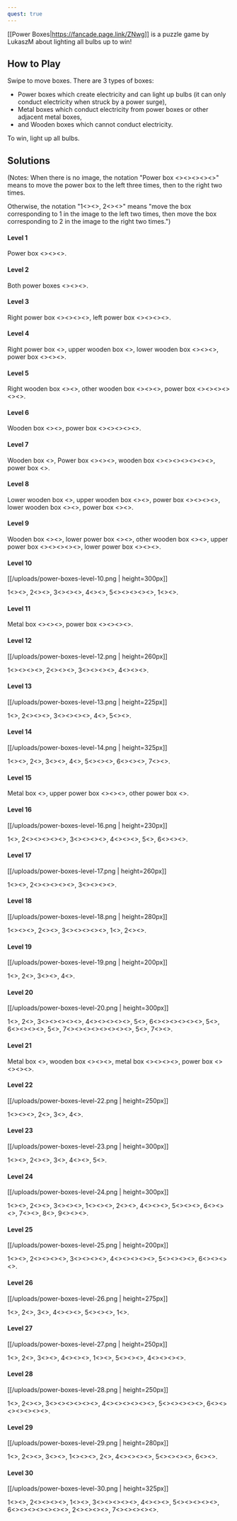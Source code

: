 ```yaml
---
quest: true
---
```


[[Power Boxes|https://fancade.page.link/ZNwg]] is a puzzle game by LukaszM about lighting all bulbs up to win!

## How to Play

Swipe to move boxes. There are 3 types of boxes:

- Power boxes which create electricity and can light up bulbs (it can only conduct electricity when struck by a power surge),
- Metal boxes which conduct electricity from power boxes or other adjacent metal boxes,
- and Wooden boxes which cannot conduct electricity.

To win, light up all bulbs.

## Solutions

(Notes: When there is no image, the notation "Power box <<W>><<W>><<W>><<E>><<E>>" means to move the power box to the left three times, then to the right two times.

Otherwise, the notation "1<<W>><<W>>, 2<<E>><<E>>" means "move the box corresponding to 1 in the image to the left two times, then move the box corresponding to 2 in the image to the right two times.")

#### Level 1 

Power box <<W>><<W>><<W>>.

#### Level 2 

Both power boxes <<E>><<E>><<E>>.

#### Level 3 

Right power box <<E>><<E>><<E>><<E>>, left power box <<E>><<E>><<E>><<E>>.

#### Level 4

Right power box <<E>>, upper wooden box <<W>>, lower wooden box <<E>><<E>><<E>>, power box <<E>><<E>><<E>>.

#### Level 5

Right wooden box <<E>><<E>>, other wooden box <<E>><<E>><<E>>, power box <<E>><<E>><<W>><<W>><<W>><<W>>.

#### Level 6

Wooden box <<W>><<W>>, power box <<E>><<E>><<E>><<E>><<E>>.

#### Level 7

Wooden box <<W>>, Power box <<W>><<W>><<W>>, wooden box <<E>><<E>><<E>><<W>><<W>><<W>><<W>>, power box <<E>>.

#### Level 8

Lower wooden box <<E>>, upper wooden box <<W>><<W>>, power box <<W>><<W>><<W>><<E>>, lower wooden box <<E>><<E>>, power box <<E>><<E>>.

#### Level 9

Wooden box <<W>><<W>>, lower power box <<E>><<E>>, other wooden box <<W>><<W>>, upper power box <<E>><<E>><<E>><<E>><<E>>, lower power box <<E>><<E>><<E>>.

#### Level 10

[[/uploads/power-boxes-level-10.png | height=300px]]

1<<W>><<W>>, 2<<E>><<E>>, 3<<E>><<E>><<E>>, 4<<E>><<E>>, 5<<W>><<W>><<W>><<W>><<W>>, 1<<E>><<E>>.

#### Level 11

Metal box <<W>><<W>><<W>>, power box <<W>><<W>><<W>><<W>>.

#### Level 12

[[/uploads/power-boxes-level-12.png | height=260px]]

1<<W>><<W>><<E>><<E>>, 2<<W>><<W>><<E>>, 3<<E>><<E>><<W>><<W>>, 4<<E>><<E>><<W>>.

#### Level 13

[[/uploads/power-boxes-level-13.png | height=225px]]

1<<W>>, 2<<E>><<E>><<E>>, 3<<E>><<E>><<E>><<E>>, 4<<E>>, 5<<W>><<W>>.

#### Level 14

[[/uploads/power-boxes-level-14.png | height=325px]]

1<<E>><<E>>, 2<<W>>, 3<<W>><<W>>, 4<<W>>, 5<<E>><<W>><<W>>, 6<<E>><<E>><<W>>, 7<<E>><<E>>.

#### Level 15

Metal box <<E>>, upper power box <<W>><<E>><<E>>, other power box <<E>>.

#### Level 16

[[/uploads/power-boxes-level-16.png | height=230px]]

1<<E>>, 2<<E>><<E>><<E>><<E>><<E>>, 3<<E>><<E>><<E>><<E>>, 4<<E>><<E>><<E>>, 5<<W>>, 6<<W>><<W>><<E>>.

#### Level 17

[[/uploads/power-boxes-level-17.png | height=260px]]

1<<E>><<E>>, 2<<E>><<E>><<E>><<E>><<E>>, 3<<E>><<E>><<E>><<E>>.

#### Level 18

[[/uploads/power-boxes-level-18.png | height=280px]]

1<<E>><<W>><<W>>, 2<<W>><<W>>, 3<<E>><<W>><<W>><<W>><<W>>, 1<<W>>, 2<<W>><<W>>.

#### Level 19

[[/uploads/power-boxes-level-19.png | height=200px]]

1<<W>>, 2<<W>>, 3<<E>><<E>>, 4<<W>>.

#### Level 20

[[/uploads/power-boxes-level-20.png | height=300px]]

1<<W>>, 2<<W>>, 3<<W>><<W>><<E>><<E>><<E>>, 4<<W>><<W>><<E>><<E>><<E>>, 5<<E>>, 6<<W>><<W>><<W>><<W>><<E>><<E>>, 5<<W>>, 6<<E>><<E>><<E>><<E>>, 5<<E>>, 7<<W>><<W>><<W>><<W>><<W>><<W>><<E>><<E>>, 5<<W>>, 7<<E>><<E>>.

#### Level 21

Metal box <<W>>, wooden box <<E>><<E>><<E>>, metal box <<E>><<E>><<E>><<E>>, power box <<E>><<E>><<E>><<E>>.

#### Level 22

[[/uploads/power-boxes-level-22.png | height=250px]]

1<<W>><<W>><<W>>, 2<<E>>, 3<<E>>, 4<<W>>.

#### Level 23

[[/uploads/power-boxes-level-23.png | height=300px]]

1<<W>><<W>>, 2<<E>><<E>>, 3<<W>>, 4<<E>><<E>>, 5<<E>>.

#### Level 24

[[/uploads/power-boxes-level-24.png | height=300px]]

1<<E>><<E>>, 2<<E>><<E>>, 3<<E>><<E>><<E>>, 1<<W>><<W>><<W>>, 2<<W>><<W>>, 4<<E>><<E>><<W>>, 5<<E>><<E>><<E>>, 6<<E>><<E>><<E>>, 7<<E>><<E>>, 8<<E>>, 9<<W>><<W>><<E>>.

#### Level 25

[[/uploads/power-boxes-level-25.png | height=200px]]

1<<W>><<W>>, 2<<W>><<W>><<W>><<W>>, 3<<W>><<W>><<W>><<W>>, 4<<W>><<W>><<W>><<W>><<W>>, 5<<W>><<W>><<W>><<W>>, 6<<W>><<W>><<W>><<W>>.

#### Level 26

[[/uploads/power-boxes-level-26.png | height=275px]]

1<<E>>, 2<<E>>, 3<<E>>, 4<<E>><<E>><<E>>, 5<<E>><<E>><<E>>, 1<<E>>.

#### Level 27

[[/uploads/power-boxes-level-27.png | height=250px]]

1<<E>>, 2<<W>>, 3<<E>><<E>>, 4<<W>><<W>><<W>>, 1<<W>><<W>>, 5<<W>><<W>><<W>>, 4<<W>><<W>><<W>><<W>>.

#### Level 28

[[/uploads/power-boxes-level-28.png | height=250px]]

1<<E>>, 2<<W>><<W>>, 3<<W>><<W>><<W>><<W>><<W>><<E>>, 4<<W>><<W>><<W>><<W>><<W>><<W>>, 5<<W>><<W>><<W>><<W>><<W>>, 6<<W>><<W>><<W>><<W>><<W>><<W>><<W>>.

#### Level 29

[[/uploads/power-boxes-level-29.png | height=280px]]

1<<E>>, 2<<E>><<E>>, 3<<E>><<E>>, 1<<W>><<W>><<W>>, 2<<E>>, 4<<E>><<E>><<W>><<W>>, 5<<E>><<E>><<E>><<W>>, 6<<E>><<E>>.

#### Level 30

[[/uploads/power-boxes-level-30.png | height=325px]]

1<<W>><<W>>, 2<<W>><<W>><<W>><<W>>, 1<<E>><<E>>, 3<<W>><<W>><<W>><<W>><<E>>, 4<<W>><<W>><<E>>, 5<<W>><<W>><<W>><<E>><<E>>, 6<<W>><<W>><<W>><<W>><<E>><<E>><<E>>, 2<<E>><<E>><<E>><<E>>, 7<<E>><<E>><<E>><<E>><<E>>.

